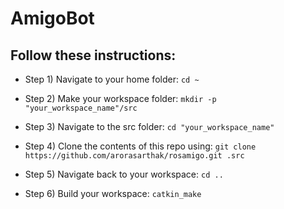 # AmigoBot


## Follow these instructions:
* Step 1) Navigate to your home folder: ```cd ~```

* Step 2) Make your workspace folder: ```mkdir -p "your_workspace_name"/src```

* Step 3) Navigate to the src folder: ```cd "your_workspace_name"```

* Step 4) Clone the contents of this repo using: ```git clone https://github.com/arorasarthak/rosamigo.git .src```

* Step 5) Navigate back to your workspace: ```cd ..```
  
* Step 6) Build your workspace: ```catkin_make```
